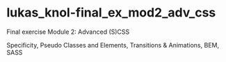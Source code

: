 # lukas_knol-final_ex_mod2_adv_css
Final exercise Module 2: Advanced (S)CSS 

Specificity, Pseudo Classes and Elements, Transitions & Animations, BEM, SASS
